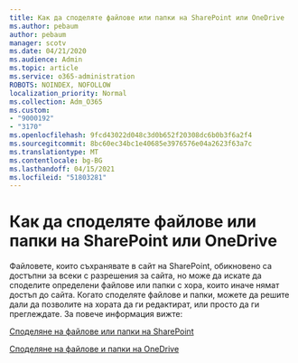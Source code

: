 ```yaml
---
title: Как да споделяте файлове или папки на SharePoint или OneDrive
ms.author: pebaum
author: pebaum
manager: scotv
ms.date: 04/21/2020
ms.audience: Admin
ms.topic: article
ms.service: o365-administration
ROBOTS: NOINDEX, NOFOLLOW
localization_priority: Normal
ms.collection: Adm_O365
ms.custom:
- "9000192"
- "3170"
ms.openlocfilehash: 9fcd43022d048c3d0b652f20308dc6b0b3f6a2f4
ms.sourcegitcommit: 8bc60ec34bc1e40685e3976576e04a2623f63a7c
ms.translationtype: MT
ms.contentlocale: bg-BG
ms.lasthandoff: 04/15/2021
ms.locfileid: "51803281"
---
```

# <a name="how-to-share-sharepoint-or-onedrive-files-or-folders"></a>Как да споделяте файлове или папки на SharePoint или OneDrive

Файловете, които съхранявате в сайт на SharePoint, обикновено са достъпни за всеки с разрешения за сайта, но може да искате да споделите определени файлове или папки с хора, които иначе нямат достъп до сайта. Когато споделяте файлове и папки, можете да решите дали да позволите на хората да ги редактират, или просто да ги преглеждате. За повече информация вижте:

[Споделяне на файлове или папки на SharePoint](https://support.office.com/article/1fe37332-0f9a-4719-970e-d2578da4941c)

[Споделяне на файлове и папки на OneDrive](https://support.microsoft.com/office/share-onedrive-files-and-folders-9fcc2f7d-de0c-4cec-93b0-a82024800c07?ui=en-US&rs=en-US&ad=US&storagetype=stage)